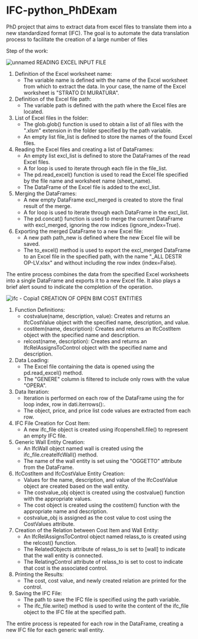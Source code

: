 # IFC-python_PhDExam
PhD project that aims to extract data from excel files to translate them into a new standardized format (IFC). 
The goal is to automate the data translation process to facilitate the creation of a large number of files

Step of the work:

![unnamed](https://github.com/Cassa97/IFC-python_PhDExam/assets/115898053/08e11d72-c3bc-4c43-a0c1-1d55873bf7f6)
READING EXCEL INPUT FILE
1. Definition of the Excel worksheet name:
    - The variable name is defined with the name of the Excel worksheet from which to extract the data. In your case, the name of the Excel worksheet is "STRATO DI MURATURA".
2. Definition of the Excel file path:
    - The variable path is defined with the path where the Excel files are located.
3. List of Excel files in the folder:
    - The glob.glob() function is used to obtain a list of all files with the ".xlsm" extension in the folder specified by the path variable.
    - An empty list file_list is defined to store the names of the found Excel files.
4. Reading the Excel files and creating a list of DataFrames:
    - An empty list excl_list is defined to store the DataFrames of the read Excel files.
    - A for loop is used to iterate through each file in the file_list.
    - The pd.read_excel() function is used to read the Excel file specified by the file name and worksheet name (sheet_name).
    - The DataFrame of the Excel file is added to the excl_list.
5. Merging the DataFrames:
    - A new empty DataFrame excl_merged is created to store the final result of the merge.
    - A for loop is used to iterate through each DataFrame in the excl_list.
    - The pd.concat() function is used to merge the current DataFrame with excl_merged, ignoring the row indices (ignore_index=True).
6. Exporting the merged DataFrame to a new Excel file:
    - A new path path_new is defined where the new Excel file will be saved.
    - The to_excel() method is used to export the excl_merged DataFrame to an Excel file in the specified path, with the name "_ALL DESTR OP-LV.xlsx" and without including the row index (index=False).

The entire process combines the data from the specified Excel worksheets into a single DataFrame and exports it to a new Excel file. It also plays a brief alert sound to indicate the completion of the operation.

![ifc - Copia1](https://github.com/Cassa97/IFC-python_PhDExam/assets/115898053/2fd22211-f672-416e-9573-6c95291cad9d)
CREATION OF OPEN BIM COST ENTITIES
1. Function Definitions:
    - costvalue(name, description, value): Creates and returns an IfcCostValue object with the specified name, description, and value.
    - costitem(name, description): Creates and returns an IfcCostItem object with the specified name and description.
    - relcost(name, description): Creates and returns an IfcRelAssignsToControl object with the specified name and description.
2. Data Loading:
    - The Excel file containing the data is opened using the pd.read_excel() method.
    - The "GENERE" column is filtered to include only rows with the value "OPERA".
3. Data Iteration:
    - Iteration is performed on each row of the DataFrame using the for loop index, row in dati.iterrows():.
    - The object, price, and price list code values are extracted from each row.
4. IFC File Creation for Cost Item:
    - A new ifc_file object is created using ifcopenshell.file() to represent an empty IFC file.
5. Generic Wall Entity Creation:
    - An IfcWall object named wall is created using the ifc_file.createIfcWall() method.
    - The name of the wall entity is set using the "OGGETTO" attribute from the DataFrame.
6. IfcCostItem and IfcCostValue Entity Creation:
    - Values for the name, description, and value of the IfcCostValue object are created based on the wall entity.
    - The costvalue_obj object is created using the costvalue() function with the appropriate values.
    - The cost object is created using the costitem() function with the appropriate name and description.
    - costvalue_obj is assigned as the cost value to cost using the CostValues attribute.
7. Creation of the Relation between Cost Item and Wall Entity:
    - An IfcRelAssignsToControl object named relass_to is created using the relcost() function.
    - The RelatedObjects attribute of relass_to is set to [wall] to indicate that the wall entity is connected.
    - The RelatingControl attribute of relass_to is set to cost to indicate that cost is the associated control.
8. Printing the Results:
    - The cost, cost value, and newly created relation are printed for the control.
9. Saving the IFC File:
    - The path to save the IFC file is specified using the path variable.
    - The ifc_file.write() method is used to write the content of the ifc_file object to the IFC file at the specified path.

The entire process is repeated for each row in the DataFrame, creating a new IFC file for each generic wall entity.
